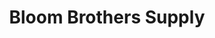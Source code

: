 ---
title: "Bloom Brothers Supply"
url: /chesterland/bloom-brothers-supply/
shop: Haushaltsgeräte
---
